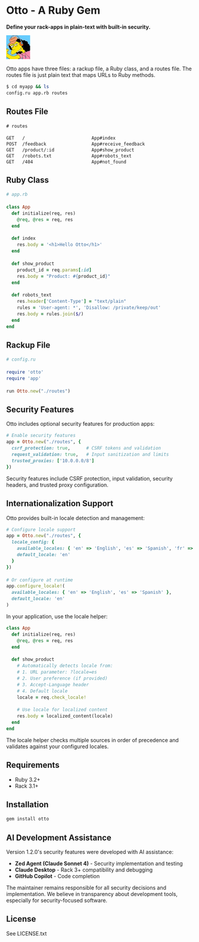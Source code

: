 # Otto - A Ruby Gem

**Define your rack-apps in plain-text with built-in security.**

![Otto mascot](public/img/otto.jpg "Otto - All Rack, no Pinion")

Otto apps have three files: a rackup file, a Ruby class, and a routes file. The routes file is just plain text that maps URLs to Ruby methods.

```bash
$ cd myapp && ls
config.ru app.rb routes
```

## Routes File
```
# routes

GET   /                         App#index
POST  /feedback                 App#receive_feedback
GET   /product/:id              App#show_product
GET   /robots.txt               App#robots_text
GET   /404                      App#not_found
```

## Ruby Class
```ruby
# app.rb

class App
  def initialize(req, res)
    @req, @res = req, res
  end

  def index
    res.body = '<h1>Hello Otto</h1>'
  end

  def show_product
    product_id = req.params[:id]
    res.body = "Product: #{product_id}"
  end

  def robots_text
    res.header['Content-Type'] = "text/plain"
    rules = 'User-agent: *', 'Disallow: /private/keep/out'
    res.body = rules.join($/)
  end
end
```

## Rackup File
```ruby
# config.ru

require 'otto'
require 'app'

run Otto.new("./routes")
```


## Security Features

Otto includes optional security features for production apps:

```ruby
# Enable security features
app = Otto.new("./routes", {
  csrf_protection: true,      # CSRF tokens and validation
  request_validation: true,   # Input sanitization and limits
  trusted_proxies: ['10.0.0.0/8']
})
```

Security features include CSRF protection, input validation, security headers, and trusted proxy configuration.

## Internationalization Support

Otto provides built-in locale detection and management:

```ruby
# Configure locale support
app = Otto.new("./routes", {
  locale_config: {
    available_locales: { 'en' => 'English', 'es' => 'Spanish', 'fr' => 'French' },
    default_locale: 'en'
  }
})

# Or configure at runtime
app.configure_locale!(
  available_locales: { 'en' => 'English', 'es' => 'Spanish' },
  default_locale: 'en'
)
```

In your application, use the locale helper:

```ruby
class App
  def initialize(req, res)
    @req, @res = req, res
  end

  def show_product
    # Automatically detects locale from:
    # 1. URL parameter: ?locale=es
    # 2. User preference (if provided)
    # 3. Accept-Language header
    # 4. Default locale
    locale = req.check_locale!

    # Use locale for localized content
    res.body = localized_content(locale)
  end
end
```

The locale helper checks multiple sources in order of precedence and validates against your configured locales.

## Requirements

- Ruby 3.2+
- Rack 3.1+

## Installation

```bash
gem install otto
```

## AI Development Assistance

Version 1.2.0's security features were developed with AI assistance:

* **Zed Agent (Claude Sonnet 4)** - Security implementation and testing
* **Claude Desktop** - Rack 3+ compatibility and debugging
* **GitHub Copilot** - Code completion

The maintainer remains responsible for all security decisions and implementation. We believe in transparency about development tools, especially for security-focused software.

## License

See LICENSE.txt
